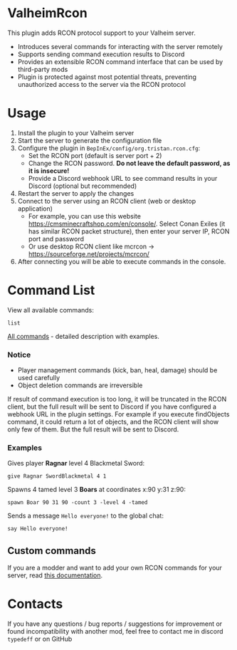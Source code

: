 # ValheimRcon
 
This plugin adds RCON protocol support to your Valheim server.

- Introduces several commands for interacting with the server remotely
- Supports sending command execution results to Discord
- Provides an extensible RCON command interface that can be used by third-party mods
- Plugin is protected against most potential threats, preventing unauthorized access to the server via the RCON protocol

# Usage
1. Install the plugin to your Valheim server
2. Start the server to generate the configuration file
3. Configure the plugin in `BepInEx/config/org.tristan.rcon.cfg`:
	- Set the RCON port (default is server port + 2)
	- Change the RCON password. **Do not leave the default password, as it is insecure!**
	- Provide a Discord webhook URL to see command results in your Discord (optional but recommended)
4. Restart the server to apply the changes
5. Connect to the server using an RCON client (web or desktop application)
	- For example, you can use this website https://cmsminecraftshop.com/en/console/.
Select Conan Exiles (it has similar RCON packet structure), then enter your server IP, RCON port and password
	- Or use desktop RCON client like mcrcon -> https://sourceforge.net/projects/mcrcon/
6. After connecting you will be able to execute commands in the console.

# Command List
View all available commands:
```
list
```

[All commands](https://github.com/Tristan-dvr/ValheimRcon/blob/master/commands.md) - detailed description with examples.

### Notice
- Player management commands (kick, ban, heal, damage) should be used carefully
- Object deletion commands are irreversible

If result of command execution is too long, it will be truncated in the RCON client, but the full result will be sent to Discord if you have configured a webhook URL in the plugin settings.
For example if you execute findObjects command, it could return a lot of objects, and the RCON client will show only few of them. But the full result will be sent to Discord.

### Examples
Gives player **Ragnar** level 4 Blackmetal Sword:
```
give Ragnar SwordBlackmetal 4 1
```
Spawns 4 tamed level 3 **Boars** at coordinates x:90 y:31 z:90:
```
spawn Boar 90 31 90 -count 3 -level 4 -tamed
```
Sends a message `Hello everyone!` to the global chat:
```
say Hello everyone!
```

## Custom commands
If you are a modder and want to add your own RCON commands for your server, read [this documentation](https://github.com/Tristan-dvr/ValheimRcon/blob/master/add-custom-command.md).

# Contacts
If you have any questions / bug reports / suggestions for improvement or found incompatibility with another mod, feel free to contact me in discord `typedeff` or on GitHub 